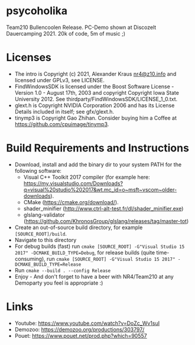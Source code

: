# psycoholika
Team210 Bullencoolen Release. PC-Demo shown at Discozelt Dauercamping 2021. 20k of code, 5m of music ;)

# Licenses
* The intro is Copyright (c) 2021, Alexander Kraus <nr4@z10.info> and licensed under GPLv3, see LICENSE.
* FindWindowsSDK is licensed under the Boost Software License - Version 1.0 - August 17th, 2003 and copyright Copyright Iowa State University 2012. See thirdparty/FindWindowsSDK/LICENSE_1_0.txt.
* glext.h is Copyright NVIDIA Corporation 2006 and has its License Details included in itself; see gfx/glext.h.
* tinymp3 is Copyright Gao Zhihan. Consider buying him a Coffee at <https://github.com/cpuimage/tinymp3>.

# Build Requirements and Instructions
* Download, install and add the binary dir to your system PATH for the following software:
    * Visual C++ Toolkit 2017 compiler (for example here: <https://my.visualstudio.com/Downloads?q=visual%20studio%202017&wt.mc_id=o~msft~vscom~older-downloads>). 
    * CMake (<https://cmake.org/download/>).
    * shader_minifier (<http://www.ctrl-alt-test.fr/dl/shader_minifier.exe>)
    * glslang-validator (<https://github.com/KhronosGroup/glslang/releases/tag/master-tot>)
* Create an out-of-source build directory, for example `[SOURCE_ROOT]/build`.
* Navigate to this directory
* For debug builds (fast) run `cmake [SOURCE_ROOT] -G"Visual Studio 15 2017" -DCMAKE_BUILD_TYPE=Debug`, for release builds (quite time-consuming), run `cmake [SOURCE_ROOT] -G"Visual Studio 15 2017" -DCMAKE_BUILD_TYPE=Release`
* Run `cmake --build . --config Release`
* Enjoy - And don't forget to have a beer with NR4/Team210 at any Demoparty you feel is appropriate :)

# Links
* Youtube: https://www.youtube.com/watch?v=DoZc_Wv1suI
* Demozoo: https://demozoo.org/productions/303797/
* Pouet: https://www.pouet.net/prod.php?which=90557
